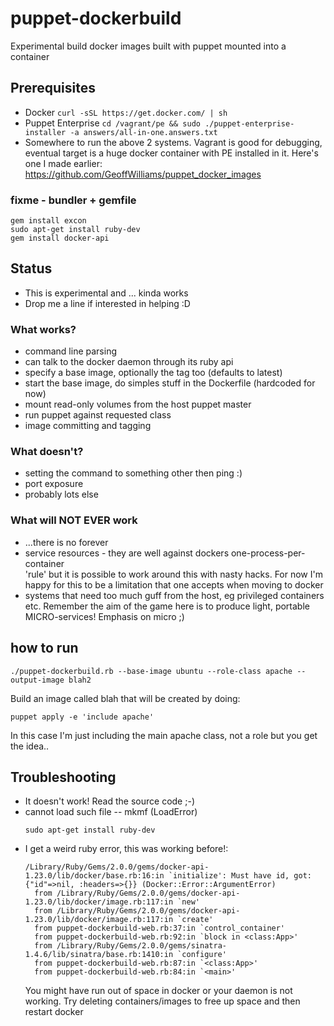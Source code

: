 # puppet-dockerbuild
Experimental build docker images built with puppet mounted into a container

## Prerequisites
* Docker `curl -sSL https://get.docker.com/ | sh`
* Puppet Enterprise `cd /vagrant/pe && sudo ./puppet-enterprise-installer -a answers/all-in-one.answers.txt`
* Somewhere to run the above 2 systems.  Vagrant is good for debugging, eventual target is a huge docker container with PE installed in it.  Here's one I made earlier:  https://github.com/GeoffWilliams/puppet_docker_images

### fixme - bundler + gemfile
```shell
gem install excon
sudo apt-get install ruby-dev
gem install docker-api
```

## Status
* This is experimental and ... kinda works
* Drop me a line if interested in helping :D

### What works?
* command line parsing
* can talk to the docker daemon through its ruby api
* specify a base image, optionally the tag too (defaults to latest)
* start the base image, do simples stuff in the Dockerfile (hardcoded for now)
* mount read-only volumes from the host puppet master
* run puppet against requested class
* image committing and tagging

### What doesn't?
* setting the command to something other then ping :)
* port exposure
* probably lots else

### What will NOT EVER work
* ...there is no forever
* service resources - they are well against dockers one-process-per-container \
  'rule' but it is possible to work around this with nasty hacks.  For now I'm
  happy for this to be a limitation that one accepts when moving to docker
* systems that need too much guff from the host, eg privileged containers etc.
  Remember the aim of the game here is to produce light, portable 
  MICRO-services!  Emphasis on micro ;)

## how to run
```shell
./puppet-dockerbuild.rb --base-image ubuntu --role-class apache --output-image blah2
```
Build an image called blah that will be created by doing:
```shell
puppet apply -e 'include apache'
```
In this case I'm just including the main apache class, not a role but you get the idea..

## Troubleshooting
* It doesn't work!
  Read the source code ;-)
* cannot load such file -- mkmf (LoadError)
  ```shell
  sudo apt-get install ruby-dev
  ```
* I get a weird ruby error, this was working before!:
  ```
  /Library/Ruby/Gems/2.0.0/gems/docker-api-1.23.0/lib/docker/base.rb:16:in `initialize': Must have id, got: {"id"=>nil, :headers=>{}} (Docker::Error::ArgumentError)
    from /Library/Ruby/Gems/2.0.0/gems/docker-api-1.23.0/lib/docker/image.rb:117:in `new'
    from /Library/Ruby/Gems/2.0.0/gems/docker-api-1.23.0/lib/docker/image.rb:117:in `create'
    from puppet-dockerbuild-web.rb:37:in `control_container'
    from puppet-dockerbuild-web.rb:92:in `block in <class:App>'
    from /Library/Ruby/Gems/2.0.0/gems/sinatra-1.4.6/lib/sinatra/base.rb:1410:in `configure'
    from puppet-dockerbuild-web.rb:87:in `<class:App>'
    from puppet-dockerbuild-web.rb:84:in `<main>'
  ```
  You might have run out of space in docker or your daemon is not working.  Try 
  deleting containers/images to free up space and then restart docker

